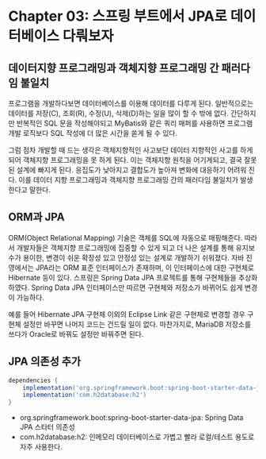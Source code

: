 # Chapter 03: 스프링 부트에서 JPA로 데이터베이스 다뤄보자

## 데이터지향 프로그래밍과 객체지향 프로그래밍 간 패러다임 불일치
프로그램을 개발하다보면 데이터베이스를 이용해 데이터를 다루게 된다. 
일반적으로는 데이터를 저장(C), 조회(R), 수정(U), 삭제(D)하는 일을 많이 할 수 밖에 없다.
간단하지만 반복적인 SQL 문을 작성해야되고 MyBatis와 같은 쿼리 매퍼를 사용하면
프로그램 개발 로직보다 SQL 작성에 더 많은 시간을 쏟게 될 수 있다.

그럼 점차 개발할 때 드는 생각은 객체지향적인 사고보단 데이터 지향적인 사고를 하게 되어 객체지향 프로그래밍을 못 하게 된다.
이는 객체지향 원칙을 어기게되고, 결국 잘못된 설계에 빠지게 된다.
응집도가 낮아지고 결합도가 높아져 변화에 대응하기 어려워 진다.
이를 데이터 지향 프로그래밍과 객체지향 프로그래밍 간의 패러다임 불일치가 발생한다고 말한다.

## ORM과 JPA
ORM(Object Relational Mapping) 기술은 객체를 SQL에 자동으로 매핑해준다. 따라서 개발자들은 객체지향 프로그래밍에 집중할 수 있게 되고
더 나은 설계를 통해 유지보수가 용이한, 변경이 쉬운 확장성 있고 안정성 있는 설계로 개발하기 쉬워졌다.
자바 진영에서는 JPA라는 ORM 표준 인터페이스가 존재하며, 이 인터페이스에 대한 구현체로 Hibernate 등이 있다.
스프링은 Spring Data JPA 프로젝트를 통해 구현체들을 추상화 하였다. 
Spring Data JPA 인터페이스만 따르면 구현체와 저장소가 바뀌어도 쉽게 변경이 가능하다.

예를 들어 Hibernate JPA 구현체 이외의 Eclipse Link 같은 구현체로 변경할 경우 구현체 설정만 바꾸면 나머지 코드는 건드릴 일이 없다.
마찬가지로, MariaDB 저장소를 쓰다가 Oracle로 바꿔도 설정만 바꿔주면 된다.

## JPA 의존성 추가
```groovy
dependencies {
    implementation('org.springframework.boot:spring-boot-starter-data-jpa')
    implementation('com.h2database:h2')
}
```
* org.springframework.boot:spring-boot-starter-data-jpa: Spring Data JPA 스타터 의존성
* com.h2database:h2: 인메모리 데이터베이스로 가볍고 빨라 로컬/테스트 용도로 자주 사용한다.
 


